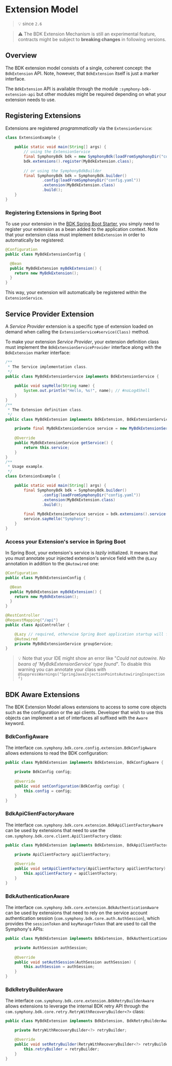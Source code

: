 # Extension Model
> :bulb: since `2.6`

> :warning: The BDK Extension Mechanism is still an experimental feature, contracts might be subject to **breaking changes** 
> in following versions.

## Overview
The BDK extension model consists of a single, coherent concept: the `BdkExtension` API. Note, however, that `BdkExtension` 
itself is just a marker interface.

The `BdkExtension` API is available through the module `:symphony-bdk-extension-api` but other modules might be required
depending on what your extension needs to use.

## Registering Extensions
Extensions are registered _programmatically_ via the `ExtensionService`:
```java
class ExtensionExample {
    
    public static void main(String[] args) {
        // using the ExtensionService
        final SymphonyBdk bdk = new SymphonyBdk(loadFromSymphonyDir("config.yaml"));
        bdk.extensions().register(MyBdkExtension.class);
        
        // or using the SymphonyBdkBuilder
        final SymphonyBdk bdk = SymphonyBdk.builder()
                .config(loadFromSymphonyDir("config.yaml"))
                .extension(MyBdkExtension.class) 
                .build();
    }
}
```

### Registering Extensions in Spring Boot
To use your extension in the [BDK Spring Boot Starter](./spring-boot/core-starter.md), you simply need to register your 
extension as a bean added to the application context. Note that your extension class must implement `BdkExtension` in order
to automatically be registered:
```java
@Configuration
public class MyBdkExtensionConfig {

  @Bean
  public MyBdkExtension myBdkExtension() {
    return new MyBdkExtension();
  }
}
```
This way, your extension will automatically be registered within the `ExtensionService`.

## Service Provider Extension
A _Service Provider_ extension is a specific type of extension loaded on demand when calling the 
`ExtensionService#service(Class)` method.

To make your extension _Service Provider_, your extension definition class must implement the `BdkExtensionServiceProvider`
interface along with the `BdkExtension` marker interface: 
```java
/**
 * The Service implementation class.
 */
public class MyBdkExtensionService implements BdkExtensionService {
    
    public void sayHello(String name) {
        System.out.println("Hello, %s!", name); // #noLog4Shell
    }
}
/**
 * The Extension definition class.
 */
public class MyBdkExtension implements BdkExtension, BdkExtensionServiceProvider<MyBdkExtensionService> {

    private final MyBdkExtensionService service = new MyBdkExtensionService();
    
    @Override
    public MyBdkExtensionService getService() {
        return this.service;
    }
}
/**
 * Usage example.
 */
class ExtensionExample {

    public static void main(String[] args) {
        final SymphonyBdk bdk = SymphonyBdk.builder()
                .config(loadFromSymphonyDir("config.yaml"))
                .extension(MyBdkExtension.class)
                .build();
        
        final MyBdkExtensionService service = bdk.extensions().service(MyBdkExtension.class);
        service.sayHello("Symphony");
    }
}
```

### Access your Extension's service in Spring Boot
In Spring Boot, your extension's service is _lazily_ initialized. It means that you must annotate your injected extension's service
field with the `@Lazy` annotation in addition to the `@Autowired` one:
```java
@Configuration
public class MyBdkExtensionConfig {

  @Bean
  public MyBdkExtension myBdkExtension() {
    return new MyBdkExtension();
  }
}

@RestController
@RequestMapping("/api")
public class ApiController {

    @Lazy // required, otherwise Spring Boot application startup will fail
    @Autowired
    private MyBdkExtensionService groupService;
}
```
> :bulb: Note that your IDE might show an error like "_Could not autowire. No beans of 'MyBdkExtensionService' type found_". 
> To disable this warning you can annotate your class with `@SuppressWarnings("SpringJavaInjectionPointsAutowiringInspection")`

## BDK Aware Extensions
The BDK Extension Model allows extensions to access to some core objects such as the configuration or the api clients.
Developer that wish to use this objects can implement a set of interfaces all suffixed with the `Aware` keyword.

### BdkConfigAware
The interface `com.symphony.bdk.core.config.extension.BdkConfigAware` allows extensions to read the BDK configuration: 
```java
public class MyBdkExtension implements BdkExtension, BdkConfigAware {

    private BdkConfig config;
    
    @Override
    public void setConfiguration(BdkConfig config) {
        this.config = config;
    }
}
```

### BdkApiClientFactoryAware
The interface `com.symphony.bdk.core.extension.BdkApiClientFactoryAware` can be used by extensions that need to
use the `com.symphony.bdk.core.client.ApiClientFactory` class: 
```java
public class MyBdkExtension implements BdkExtension, BdkApiClientFactoryAware {

    private ApiClientFactory apiClientFactory;
    
    @Override
    public void setApiClientFactory(ApiClientFactory apiClientFactory) {
        this.apiClientFactory = apiClientFactory;
    }
}
```

### BdkAuthenticationAware
The interface `com.symphony.bdk.core.extension.BdkAuthenticationAware` can be used by extensions that need to rely on the 
service account authentication session (`com.symphony.bdk.core.auth.AuthSession`), which provides the `sessionToken` and 
`keyManagerToken` that are used to call the Symphony's APIs: 
```java
public class MyBdkExtension implements BdkExtension, BdkAuthenticationAware {

    private AuthSession authSession;
    
    @Override
    public void setAuthSession(AuthSession authSession) {
        this.authSession = authSession;
    }
}
```

### BdkRetryBuilderAware
The interface `com.symphony.bdk.core.extension.BdkRetryBuilderAware` allows extensions to leverage the internal BDK retry API 
through the `com.symphony.bdk.core.retry.RetryWithRecoveryBuilder<?>` class: 
```java
public class MyBdkExtension implements BdkExtension, BdkRetryBuilderAware {

    private RetryWithRecoveryBuilder<?> retryBuilder;

    @Override
    public void setRetryBuilder(RetryWithRecoveryBuilder<?> retryBuilder) {
        this.retryBuilder = retryBuilder;
    }
}
```
